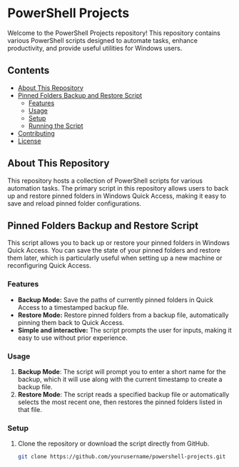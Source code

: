 # PowerShell Projects

Welcome to the PowerShell Projects repository! This repository contains various PowerShell scripts designed to automate tasks, enhance productivity, and provide useful utilities for Windows users. 

## Contents

- [About This Repository](#about-this-repository)
- [Pinned Folders Backup and Restore Script](#pinned-folders-backup-and-restore-script)
  - [Features](#features)
  - [Usage](#usage)
  - [Setup](#setup)
  - [Running the Script](#running-the-script)
- [Contributing](#contributing)
- [License](#license)

## About This Repository

This repository hosts a collection of PowerShell scripts for various automation tasks. The primary script in this repository allows users to back up and restore pinned folders in Windows Quick Access, making it easy to save and reload pinned folder configurations.

## Pinned Folders Backup and Restore Script

This script allows you to back up or restore your pinned folders in Windows Quick Access. You can save the state of your pinned folders and restore them later, which is particularly useful when setting up a new machine or reconfiguring Quick Access.

### Features

- **Backup Mode:** Save the paths of currently pinned folders in Quick Access to a timestamped backup file.
- **Restore Mode:** Restore pinned folders from a backup file, automatically pinning them back to Quick Access.
- **Simple and interactive:** The script prompts the user for inputs, making it easy to use without prior experience.

### Usage

1. **Backup Mode**: The script will prompt you to enter a short name for the backup, which it will use along with the current timestamp to create a backup file.
2. **Restore Mode**: The script reads a specified backup file or automatically selects the most recent one, then restores the pinned folders listed in that file.

### Setup

1. Clone the repository or download the script directly from GitHub.

   ```bash
   git clone https://github.com/yourusername/powershell-projects.git
